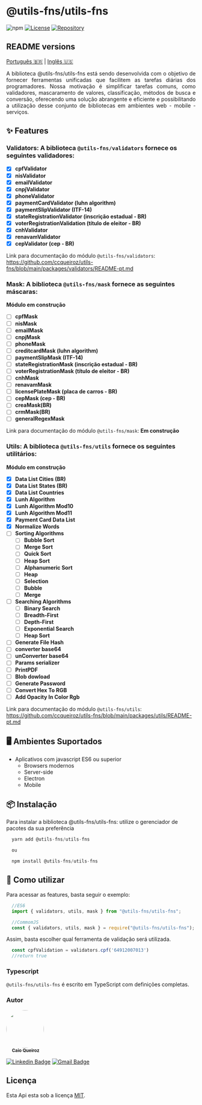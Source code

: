 # @utils-fns/utils-fns

![npm](https://img.shields.io/npm/v/@utils-fns/utils-fns)
[![License](https://img.shields.io/github/license/ccqueiroz/utils-fns)](LICENSE)
[![Repository](https://img.shields.io/badge/repository-GitHub-blue.svg)](https://github.com/ccqueiroz/utils-fn)
## README versions
[Português 🇧🇷](https://github.com/ccqueiroz/utils-fns/blob/main/packages/utils-fns/README-pt.md)  |  [Inglês 🇺🇸](https://github.com/ccqueiroz/utils-fns/blob/main/packages/utils-fns/README.md)

<p align="justify">
  A biblioteca @utils-fns/utils-fns está sendo desenvolvida com o objetivo de fornecer ferramentas unificadas que facilitem as tarefas diárias dos programadores. Nossa motivação é simplificar tarefas comuns, como validadores, mascaramento de valores, classificação, métodos de busca e conversão, oferecendo uma solução abrangente e eficiente e possibilitando a utilização desse conjunto de bibliotecas em ambientes web - mobile - serviços.
</p>

## ✨ Features
### Validators: A biblioteca ```@utils-fns/validators``` fornece os seguintes validadores:
- [x] **cpfValidator**
- [x] **nisValidator**
- [x] **emailValidator**
- [x] **cnpjValidator**
- [x] **phoneValidator**
- [x] **paymentCardValidator (luhn algorithm)**
- [x] **paymentSlipValidator (ITF-14)**
- [x] **stateRegistrationValidator (inscrição estadual - BR)**
- [x] **voterRegistrationValidation (título de eleitor - BR)**
- [x] **cnhValidator**
- [x] **renavamValidator**
- [x] **cepValidator (cep - BR)**

Link para documentação do módulo ```@utils-fns/validators```: https://github.com/ccqueiroz/utils-fns/blob/main/packages/validators/README-pt.md

### Mask: A biblioteca ```@utils-fns/mask``` fornece as seguintes máscaras:
**Módulo em construção**

- [ ] **cpfMask**
- [ ] **nisMask**
- [ ] **emailMask**
- [ ] **cnpjMask**
- [ ] **phoneMask**
- [ ] **creditcardMask (luhn algorithm)**
- [ ] **paymentSlipMask (ITF-14)**
- [ ] **stateRegistrationMask (inscrição estadual - BR)**
- [ ] **voterRegistrationMask (título de eleitor - BR)**
- [ ] **cnhMask**
- [ ] **renavamMask**
- [ ] **licensePlateMask (placa de carros - BR)**
- [ ] **cepMask (cep - BR)**
- [ ] **creaMask(BR)**
- [ ] **crmMask(BR)**
- [ ] **generalRegexMask**

Link para documentação do módulo ```@utils-fns/mask```: **Em construção**

### Utils: A biblioteca ```@utils-fns/utils``` fornece os seguintes utilitários:
**Módulo em construção**

- [x] **Data List Cities (BR)**
- [x] **Data List States (BR)**
- [x] **Data List Countries**
- [x] **Lunh Algorithm**
- [x] **Lunh Algorithm Mod10**
- [x] **Lunh Algorithm Mod11**
- [x] **Payment Card Data List**
- [x] **Normalize Words**
- [ ] **Sorting Algorithms**
  - [ ] **Bubble Sort**
  - [ ] **Merge Sort**
  - [ ] **Quick Sort**
  - [ ] **Heap Sort**
  - [ ] **Alphanumeric Sort**
  - [ ] **Heap**
  - [ ] **Selection**
  - [ ] **Bubble**
  - [ ] **Merge**
- [ ] **Searching Algorithms**
  - [ ] **Binary Search**
  - [ ] **Breadth-First**
  - [ ] **Depth-First**
  - [ ] **Exponential Search**
  - [ ] **Heap Sort**
- [ ] **Generate File Hash**
- [ ] **converter base64**
- [ ] **unConverter base64**
- [ ] **Params serializer**
- [ ] **PrintPDF**
- [ ] **Blob dowload**
- [ ] **Generate Password**
- [ ] **Convert Hex To RGB**
- [ ] **Add Opacity In Color Rgb**

Link para documentação do módulo ```@utils-fns/utils```: https://github.com/ccqueiroz/utils-fns/blob/main/packages/utils/README-pt.md

## 🖥 Ambientes Suportados
- Aplicativos com javascript ES6 ou superior
  - Browsers modernos
  - Server-side
  - Electron
  - Mobile

## 📦 Instalação
Para instalar a biblioteca @utils-fns/utils-fns: utilize o gerenciador de pacotes da sua preferência
```javascript
  yarn add @utils-fns/utils-fns

  ou

  npm install @utils-fns/utils-fns
```
## 🔨 Como utilizar
Para acessar as features, basta seguir o exemplo:

```javascript
  //ES6
  import { validators, utils, mask } from "@utils-fns/utils-fns";
```
```javascript
  //CommomJS
  const { validators, utils, mask } = require("@utils-fns/utils-fns");
```
Assim, basta escolher qual ferramenta de validação será utilizada.

```javascript
  const cpfValidation = validators.cpf('64912007013')
  //return true
```
### Typescript
```@utils-fns/utils-fns``` é escrito em TypeScript com definições completas.

### Autor

<div style="margin-top: 15px; margin-bottom: 5px;">
    <img style="border-radius: 50%;" src="https://github.com/ccqueiroz.png" width="100px;" alt=""/>
    <br />
    <sub style="margin-left: 15px">
        <b>Caio Queiroz</b>
    </sub>
</div>

[![Linkedin Badge](https://img.shields.io/badge/-Caio%20Queiroz-blue?style=flat-square&logo=Linkedin&logoColor=white&link=https://www.linkedin.com/in/caio-queiroz-83846399/)](https://www.linkedin.com/in/caio-queiroz-83846399/)
[![Gmail Badge](https://img.shields.io/badge/-caio.cezar.dequeiroz@gmail.com-c14438?style=flat-square&logo=Gmail&logoColor=white&link=mailto:caio.cezar.dequeiroz@gmail.com)](mailto:caio.cezar.dequeiroz@gmail.com)


## Licença

Esta Api esta sob a licença [MIT](./LICENSE).